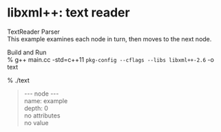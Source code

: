 libxml++: text reader
===============

TextReader Parser <br/>
This example examines each node in turn, then moves to the next node. <br/>

Build and Run <br/>
% g++  main.cc -std=c++11 `pkg-config --cflags --libs libxml++-2.6` -o text <br/>

% ./text <br/>
> --- node --- <br/>
> name: example <br/>
> depth: 0 <br/>
> no attributes <br/>
> no value <br/>


